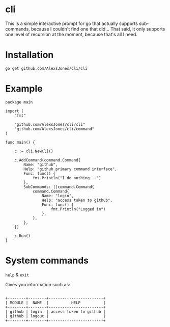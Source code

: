 # cli

This is a simple interactive prompt for go that actually supports sub-commands, because I couldn't find one that did...
That said, it only supports one level of recursion at the moment, because that's all I need.

# Installation

```
go get github.com/AlexsJones/cli/cli
```

# Example

```
package main

import (
	"fmt"

	"github.com/AlexsJones/cli/cli"
	"github.com/AlexsJones/cli/command"
)

func main() {

	c := cli.NewCli()

	c.AddCommand(command.Command{
		Name: "github",
		Help: "github primary command interface",
		Func: func() {
			fmt.Println("I do nothing...")
		},
		SubCommands: []command.Command{
			command.Command{
				Name: "login",
				Help: "access token to github",
				Func: func() {
					fmt.Println("Logged in")
				},
			},
		},
	})

	c.Run()
}

```

# System commands

`help` & `exit`

Gives you information such as:

```

+--------+--------+------------------------+
| MODULE |  NAME  |          HELP          |
+--------+--------+------------------------+
| github | login  | access token to github |
| github | logout |                        |
+--------+--------+------------------------+

```
